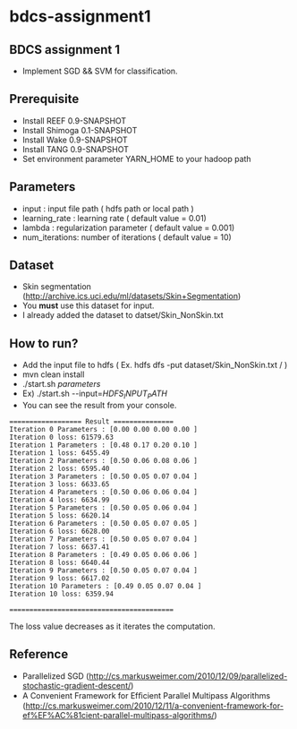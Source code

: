 bdcs-assignment1
================

## BDCS assignment 1

* Implement SGD && SVM for classification.

## Prerequisite
* Install REEF 0.9-SNAPSHOT 
* Install Shimoga 0.1-SNAPSHOT
* Install Wake 0.9-SNAPSHOT
* Install TANG 0.9-SNAPSHOT 
* Set environment parameter YARN_HOME to your hadoop path 

## Parameters 
* input : input file path ( hdfs path or local path ) 
* learning_rate : learning rate ( default value = 0.01)
* lambda : regularization parameter ( default value = 0.001)
* num_iterations: number of iterations ( default value = 10)

## Dataset 
* Skin segmentation (http://archive.ics.uci.edu/ml/datasets/Skin+Segmentation)
* You <b>must</b> use this dataset for input. 
* I already added the dataset to datset/Skin_NonSkin.txt 

## How to run? 
* Add the input file to hdfs ( Ex. hdfs dfs -put dataset/Skin_NonSkin.txt / )
* mvn clean install 
* ./start.sh $parameters$ 
* Ex) ./start.sh --input=$HDFS_INPUT_PATH$
* You can see the result from your console. 
```
================== Result ===============
Iteration 0 Parameters : [0.00 0.00 0.00 0.00 ]
Iteration 0 loss: 61579.63
Iteration 1 Parameters : [0.48 0.17 0.20 0.10 ]
Iteration 1 loss: 6455.49
Iteration 2 Parameters : [0.50 0.06 0.08 0.06 ]
Iteration 2 loss: 6595.40
Iteration 3 Parameters : [0.50 0.05 0.07 0.04 ]
Iteration 3 loss: 6633.65
Iteration 4 Parameters : [0.50 0.06 0.06 0.04 ]
Iteration 4 loss: 6634.99
Iteration 5 Parameters : [0.50 0.05 0.06 0.04 ]
Iteration 5 loss: 6620.14
Iteration 6 Parameters : [0.50 0.05 0.07 0.05 ]
Iteration 6 loss: 6628.00
Iteration 7 Parameters : [0.50 0.05 0.07 0.04 ]
Iteration 7 loss: 6637.41
Iteration 8 Parameters : [0.49 0.05 0.06 0.06 ]
Iteration 8 loss: 6640.44
Iteration 9 Parameters : [0.50 0.05 0.07 0.04 ]
Iteration 9 loss: 6617.02
Iteration 10 Parameters : [0.49 0.05 0.07 0.04 ]
Iteration 10 loss: 6359.94

=========================================
```
The loss value decreases as it iterates the computation. 

## Reference
* Parallelized SGD (http://cs.markusweimer.com/2010/12/09/parallelized-stochastic-gradient-descent/)
* A Convenient Framework for Efﬁcient Parallel Multipass Algorithms (http://cs.markusweimer.com/2010/12/11/a-convenient-framework-for-ef%EF%AC%81cient-parallel-multipass-algorithms/)
